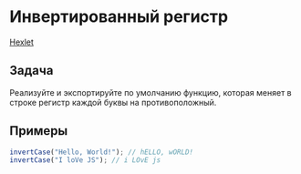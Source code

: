 # Инвертированный регистр

[Hexlet](https://ru.hexlet.io/challenges/intro_to_programming_invert_case_exercise)

## Задача

Реализуйте и экспортируйте по умолчанию функцию, которая меняет в строке регистр каждой буквы на противоположный.

## Примеры

```js
invertCase("Hello, World!"); // hELLO, wORLD!
invertCase("I loVe JS"); // i LOvE js
```
